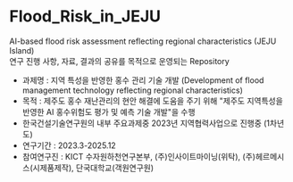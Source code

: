 # Flood_Risk_in_JEJU
AI-based flood risk assessment reflecting regional characteristics (JEJU Island)   
연구 진행 사항, 자료, 결과의 공유를 목적으로 운영되는 Repository

* 과제명 : 지역 특성을 반영한 홍수 관리 기술 개발 (Development of flood management technology reflecting regional characteristics)
* 목적 : 제주도 홍수 재난관리의 현안 해결에 도움을 주기 위해 "제주도 지역특성을 반영한 AI 홍수위험도 평가 및 예측 기술 개발"을 수행
* 한국건설기술연구원의 내부 주요과제중 2023년 지역협력사업으로 진행중 (1차년도)
* 연구기간 : 2023.3-2025.12
* 참여연구진 : KICT 수자원하천연구본부, (주)인사이트마이닝(위탁), (주)헤르메시스(시제품제작), 단국대학교(객원연구원)

  

